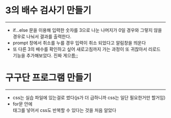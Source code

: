 # 3의 배수 검사기 만들기
-----------------------

- if...else 문을 이용해 입력한 숫자를 3으로 나눈 나머지가 0일 경우와 그렇지 않을경우로 나눠서 결과를 출력한다.
- prompt 창에서 취소를 누를 경우 입력이 취소 되었다고 알림창을 띄운다
- 또 다른 3의 배수를 확인하고 싶어 새로고침까지 가는 과정이 또 귀찮아서 리로드 기능을 추가해보았다. 진짜 게으름;;


# 구구단 프로그램 만들기
--------------------------

- css는 실습 파일에 있는걸로 썼다(js가 더 급하니까 css는 일단 필요한거만 할거임)
- for문 안에 <div>태그를 넣어서 css도 반복할 수 있다는 것을 처음 알았다
